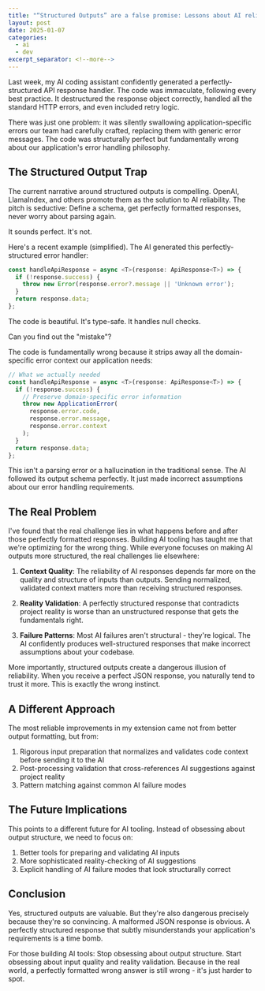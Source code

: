 ```yaml
---
title: "“Structured Outputs” are a false promise: Lessons about AI reliability"
layout: post
date: 2025-01-07
categories:
  - ai
  - dev
excerpt_separator: <!--more-->
---
```


Last week, my AI coding assistant confidently generated a perfectly-structured API response handler. The code was immaculate, following every best practice. It destructured the response object correctly, handled all the standard HTTP errors, and even included retry logic. 

There was just one problem: it was silently swallowing application-specific errors our team had carefully crafted, replacing them with generic error messages. The code was structurally perfect but fundamentally wrong about our application's error handling philosophy.

<!--more-->

## The Structured Output Trap

The current narrative around structured outputs is compelling. OpenAI, LlamaIndex, and others promote them as the solution to AI reliability. The pitch is seductive: Define a schema, get perfectly formatted responses, never worry about parsing again.

It sounds perfect. It's not.

Here's a recent example (simplified). The AI generated this perfectly-structured error handler:

```typescript
const handleApiResponse = async <T>(response: ApiResponse<T>) => {
  if (!response.success) {
    throw new Error(response.error?.message || 'Unknown error');
  }
  return response.data;
};
```

The code is beautiful. It's type-safe. It handles null checks. 

Can you find out the "mistake"?

The code is fundamentally wrong because it strips away all the domain-specific error context our application needs:

```typescript
// What we actually needed
const handleApiResponse = async <T>(response: ApiResponse<T>) => {
  if (!response.success) {
    // Preserve domain-specific error information
    throw new ApplicationError(
      response.error.code,
      response.error.message,
      response.error.context
    );
  }
  return response.data;
};
```

This isn't a parsing error or a hallucination in the traditional sense. The AI followed its output schema perfectly. It just made incorrect assumptions about our error handling requirements.

## The Real Problem

I've found that the real challenge lies in what happens before and after those perfectly formatted responses. Building AI tooling has taught me that we're optimizing for the wrong thing. While everyone focuses on making AI outputs more structured, the real challenges lie elsewhere:

1. **Context Quality**: The reliability of AI responses depends far more on the quality and structure of inputs than outputs. Sending normalized, validated context matters more than receiving structured responses.

2. **Reality Validation**: A perfectly structured response that contradicts project reality is worse than an unstructured response that gets the fundamentals right.

3. **Failure Patterns**: Most AI failures aren't structural - they're logical. The AI confidently produces well-structured responses that make incorrect assumptions about your codebase.

More importantly, structured outputs create a dangerous illusion of reliability. When you receive a perfect JSON response, you naturally tend to trust it more. This is exactly the wrong instinct.

## A Different Approach

The most reliable improvements in my extension came not from better output formatting, but from:

1. Rigorous input preparation that normalizes and validates code context before sending it to the AI
2. Post-processing validation that cross-references AI suggestions against project reality
3. Pattern matching against common AI failure modes

## The Future Implications

This points to a different future for AI tooling. Instead of obsessing about output structure, we need to focus on:

1. Better tools for preparing and validating AI inputs
2. More sophisticated reality-checking of AI suggestions
3. Explicit handling of AI failure modes that look structurally correct

## Conclusion

Yes, structured outputs are valuable. But they're also dangerous precisely because they're so convincing. A malformed JSON response is obvious. A perfectly structured response that subtly misunderstands your application's requirements is a time bomb.

For those building AI tools: Stop obsessing about output structure. Start obsessing about input quality and reality validation. Because in the real world, a perfectly formatted wrong answer is still wrong - it's just harder to spot.
